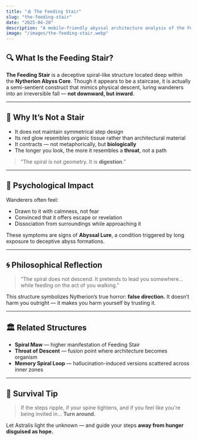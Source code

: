 ```yaml
---
title: "🩸 The Feeding Stair"
slug: "the-feeding-stair"
date: "2025-04-20"
description: "A mobile-friendly abyssal architecture analysis of the Feeding Stair inside Nytherion."
image: "/images/the-feeding-stair.webp"
---
```


## 🔍 What Is the Feeding Stair?

**The Feeding Stair** is a deceptive spiral-like structure located deep within the **Nytherion Abyss Core**. Though it appears to be a staircase, it is actually a semi-sentient construct that mimics physical descent, luring wanderers into an irreversible fall — **not downward, but inward**.

---

## 🧠 Why It’s Not a Stair

- It does not maintain symmetrical step design
- Its red glow resembles organic tissue rather than architectural material
- It contracts — not metaphorically, but **biologically**
- The longer you look, the more it resembles a **throat**, not a path

> “The spiral is not geometry. It is **digestion**.”

---

## 📍 Psychological Impact

Wanderers often feel:
- Drawn to it with calmness, not fear
- Convinced that it offers escape or revelation
- Dissociation from surroundings while approaching it

These symptoms are signs of **Abyssal Lure**, a condition triggered by long exposure to deceptive abyss formations.

---

## 🌀 Philosophical Reflection

> “The spiral does not descend. It pretends to lead you somewhere… while feeding on the act of you walking.”

This structure symbolizes Nytherion’s true horror: **false direction.**
It doesn’t harm you outright — it makes you harm yourself by trusting it.

---

## 🏛️ Related Structures

- **Spiral Maw** — higher manifestation of Feeding Stair
- **Throat of Descent** — fusion point where architecture becomes organism
- **Memory Spiral Loop** — hallucination-induced versions scattered across inner zones

---

## 🛑 Survival Tip
> If the steps ripple, if your spine tightens, and if you feel like you're being invited in…
> **Turn around.**

Let Astralis light the unknown — and guide your steps **away from hunger disguised as hope.**

